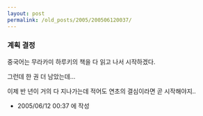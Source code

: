 ```yaml
---
layout: post
permalink: /old_posts/2005/200506120037/
---
```


### 계획 결정

중국어는 무라카미 하루키의 책을 다 읽고 나서 시작하겠다.

그런데 한 권 더 남았는데... 

이제 반 년이 거의 다 지나가는데 적어도 연초의 결심이라면 곧 시작해야지..






- 2005/06/12 00:37 에 작성